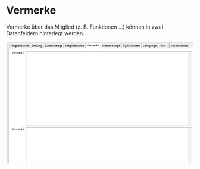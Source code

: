 # Vermerke

Vermerke über das Mitglied (z. B. Funktionen ...) können in zwei Datenfeldern hinterlegt werden.

![](<../../../allgemeine-funktionen/mitglieder/content/img/VermerkeTab (1).png>)
